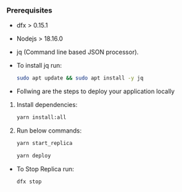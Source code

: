 

### Prerequisites

- dfx > 0.15.1
- Nodejs > 18.16.0
- jq (Command line based JSON processor).
- To install jq run:

    ```bash
    sudo apt update && sudo apt install -y jq
    ```

- Follwing are the steps to deploy your application locally

1. Install dependencies:

    ```bash
    yarn install:all
    ```

2. Run below commands:

   ```bash
   yarn start_replica
   ```

   ```bash
   yarn deploy
   ```

- To Stop Replica run:

   ```bash
   dfx stop
   ```
